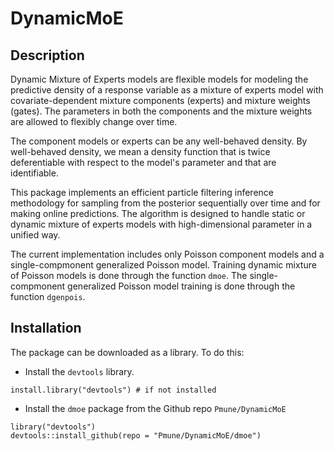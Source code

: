# DynamicMoE

## Description

Dynamic Mixture of Experts models are flexible models for modeling the predictive density of a response variable as a mixture of experts model with covariate-dependent mixture components (experts) and mixture weights (gates). The parameters in both the components and the mixture weights are allowed to flexibly change over time.

The component models or experts can be any well-behaved density. By well-behaved density, we mean a density function that is twice deferentiable with respect to the model's parameter and that are identifiable.

This package implements an efficient particle filtering inference methodology for sampling from the posterior sequentially over time and for making online predictions. The algorithm is designed to handle static or dynamic mixture of experts models with high-dimensional parameter in a unified way.

The current implementation includes only Poisson component models and a single-compmonent generalized Poisson model. Training dynamic mixture of Poisson models is done through the function `dmoe`. The single-compmonent generalized Poisson model training is done through the function `dgenpois`.

## Installation

The package can be downloaded as a library. To do this:
- Install the `devtools` library.

```
install.library("devtools") # if not installed
```
- Install the `dmoe` package from the Github repo `Pmune/DynamicMoE`

```
library("devtools")
devtools::install_github(repo = "Pmune/DynamicMoE/dmoe")
```
